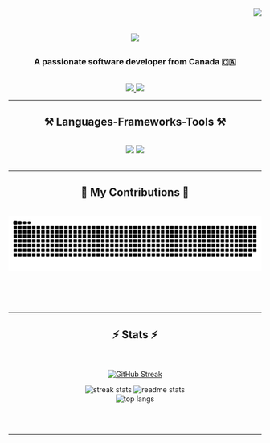 <img align="right" src="https://visitor-badge.laobi.icu/badge?page_id=salesp07.salesp07" />

<h1 align="center">
    <img src="https://readme-typing-svg.herokuapp.com/?font=Righteous&size=35&center=true&vCenter=true&width=500&height=70&duration=4000&lines=HEYYY!+👋;+I'm+Tomas+Augustin+Peranic!;" />
</h1>

<h3 align="center">A passionate software developer from Canada 🇨🇦</h3>

<br/>
 
<div align="center"> 
  <a href="mailto:peranic.tomas@hotmail.com">
    <img src="https://img.shields.io/badge/Microsoft_Office-D83B01?style=for-the-badge&logo=microsoft-office&logoColor=white" target="_blank"/>
  </a>
  <a href="https://www.linkedin.com/in/tomasperanic/" target="_blank">
    <img src="https://img.shields.io/badge/LinkedIn-0077B5?style=for-the-badge&logo=linkedin&logoColor=white" target="_blank" />
  </a>
</div>

 <hr/>
 
<h2 align="center">⚒️ Languages-Frameworks-Tools ⚒️</h2>
<br/>
<div align="center">
    <img src="https://skillicons.dev/icons?i=cs,js,swift,kotlin,py,jquery,dotnet,html,css,bootstrap"/>
    <img src="https://skillicons.dev/icons?i=firebase,mongodb,mysql,git,heroku,azure,androidstudio,visualstudio,figma,postman,linux"/>
    <br>
  
</div>

<br/>
<hr/>

<div align="center">
  <h2>🐍 My Contributions 🐍</h2>
  <br>
  <img alt="snake eating my contributions" src="https://raw.githubusercontent.com/peranictomas/peranictomas/output/github-contribution-grid-snake.svg" />
  
  <br/><br/><br/>
</div>

<hr/>

<h2 align="center">⚡ Stats ⚡</h2>
<br>
<div align=center>

  <a href="https://git.io/streak-stats"><img src="https://github-readme-streak-stats-peranictomas-projects.vercel.app?user=peranictomas&theme=dark" alt="GitHub Streak" /></a>

  
 
</div>


<div align=center>
  <img width=390 src="https://github-readme-streak-stats-peranictomas-projects.vercel.app/?user=peranictomas&count_private=true&theme=react&border_radius=10" alt="streak stats"/>
  <img width=390 src="https://github-readme-stats-peranictomas-projects.vercel.app/api?username=peranictomas&count_private=true&show_icons=true&theme=react&rank_icon=github&border_radius=10" alt="readme stats" />
  <br/>
  <img width=325 align="center" src="https://github-readme-stats-peranictomas-projects.vercel.app/api/top-langs/?username=peranictomas&hide=HTML&langs_count=8&layout=compact&theme=react&border_radius=10&size_weight=0.5&count_weight=0.5&exclude_repo=github-readme-stats" alt="top langs" />
</div>

<br/><br/>
<hr/>
<br/>
